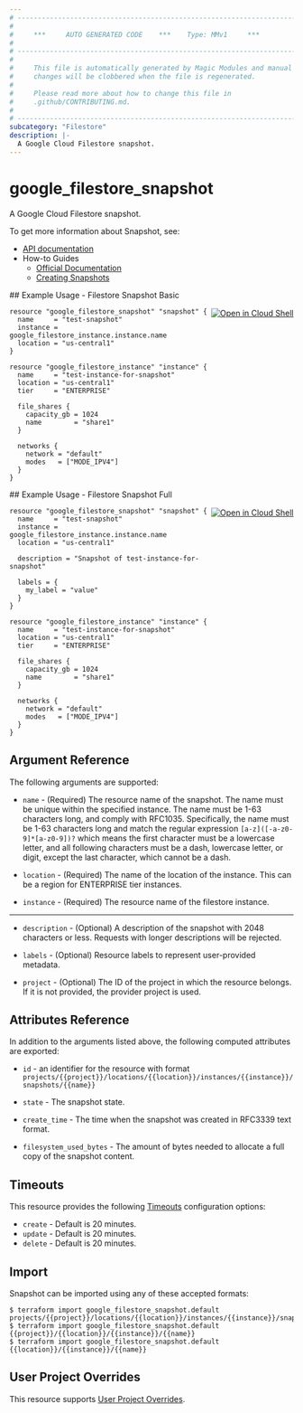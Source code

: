 ```yaml
---
# ----------------------------------------------------------------------------
#
#     ***     AUTO GENERATED CODE    ***    Type: MMv1     ***
#
# ----------------------------------------------------------------------------
#
#     This file is automatically generated by Magic Modules and manual
#     changes will be clobbered when the file is regenerated.
#
#     Please read more about how to change this file in
#     .github/CONTRIBUTING.md.
#
# ----------------------------------------------------------------------------
subcategory: "Filestore"
description: |-
  A Google Cloud Filestore snapshot.
---
```


# google\_filestore\_snapshot

A Google Cloud Filestore snapshot.


To get more information about Snapshot, see:

* [API documentation](https://cloud.google.com/filestore/docs/reference/rest/v1/projects.locations.instances.snapshots)
* How-to Guides
    * [Official Documentation](https://cloud.google.com/filestore/docs/snapshots)
    * [Creating Snapshots](https://cloud.google.com/filestore/docs/create-snapshots)

<div class = "oics-button" style="float: right; margin: 0 0 -15px">
  <a href="https://console.cloud.google.com/cloudshell/open?cloudshell_git_repo=https%3A%2F%2Fgithub.com%2Fterraform-google-modules%2Fdocs-examples.git&cloudshell_working_dir=filestore_snapshot_basic&cloudshell_image=gcr.io%2Fgraphite-cloud-shell-images%2Fterraform%3Alatest&open_in_editor=main.tf&cloudshell_print=.%2Fmotd&cloudshell_tutorial=.%2Ftutorial.md" target="_blank">
    <img alt="Open in Cloud Shell" src="//gstatic.com/cloudssh/images/open-btn.svg" style="max-height: 44px; margin: 32px auto; max-width: 100%;">
  </a>
</div>
## Example Usage - Filestore Snapshot Basic


```hcl
resource "google_filestore_snapshot" "snapshot" {
  name     = "test-snapshot"
  instance = google_filestore_instance.instance.name
  location = "us-central1"
}

resource "google_filestore_instance" "instance" {
  name     = "test-instance-for-snapshot"
  location = "us-central1"
  tier     = "ENTERPRISE"

  file_shares {
    capacity_gb = 1024
    name        = "share1"
  }

  networks {
    network = "default"
    modes   = ["MODE_IPV4"]
  }
}
```
<div class = "oics-button" style="float: right; margin: 0 0 -15px">
  <a href="https://console.cloud.google.com/cloudshell/open?cloudshell_git_repo=https%3A%2F%2Fgithub.com%2Fterraform-google-modules%2Fdocs-examples.git&cloudshell_working_dir=filestore_snapshot_full&cloudshell_image=gcr.io%2Fgraphite-cloud-shell-images%2Fterraform%3Alatest&open_in_editor=main.tf&cloudshell_print=.%2Fmotd&cloudshell_tutorial=.%2Ftutorial.md" target="_blank">
    <img alt="Open in Cloud Shell" src="//gstatic.com/cloudssh/images/open-btn.svg" style="max-height: 44px; margin: 32px auto; max-width: 100%;">
  </a>
</div>
## Example Usage - Filestore Snapshot Full


```hcl
resource "google_filestore_snapshot" "snapshot" {
  name     = "test-snapshot"
  instance = google_filestore_instance.instance.name
  location = "us-central1"

  description = "Snapshot of test-instance-for-snapshot"

  labels = {
    my_label = "value"
  }
}

resource "google_filestore_instance" "instance" {
  name     = "test-instance-for-snapshot"
  location = "us-central1"
  tier     = "ENTERPRISE"

  file_shares {
    capacity_gb = 1024
    name        = "share1"
  }

  networks {
    network = "default"
    modes   = ["MODE_IPV4"]
  }
}
```

## Argument Reference

The following arguments are supported:


* `name` -
  (Required)
  The resource name of the snapshot. The name must be unique within the specified instance.
  The name must be 1-63 characters long, and comply with
  RFC1035. Specifically, the name must be 1-63 characters long and match
  the regular expression `[a-z]([-a-z0-9]*[a-z0-9])?` which means the
  first character must be a lowercase letter, and all following
  characters must be a dash, lowercase letter, or digit, except the last
  character, which cannot be a dash.

* `location` -
  (Required)
  The name of the location of the instance. This can be a region for ENTERPRISE tier instances.

* `instance` -
  (Required)
  The resource name of the filestore instance.


- - -


* `description` -
  (Optional)
  A description of the snapshot with 2048 characters or less. Requests with longer descriptions will be rejected.

* `labels` -
  (Optional)
  Resource labels to represent user-provided metadata.

* `project` - (Optional) The ID of the project in which the resource belongs.
    If it is not provided, the provider project is used.


## Attributes Reference

In addition to the arguments listed above, the following computed attributes are exported:

* `id` - an identifier for the resource with format `projects/{{project}}/locations/{{location}}/instances/{{instance}}/snapshots/{{name}}`

* `state` -
  The snapshot state.

* `create_time` -
  The time when the snapshot was created in RFC3339 text format.

* `filesystem_used_bytes` -
  The amount of bytes needed to allocate a full copy of the snapshot content.


## Timeouts

This resource provides the following
[Timeouts](https://developer.hashicorp.com/terraform/plugin/sdkv2/resources/retries-and-customizable-timeouts) configuration options:

- `create` - Default is 20 minutes.
- `update` - Default is 20 minutes.
- `delete` - Default is 20 minutes.

## Import


Snapshot can be imported using any of these accepted formats:

```
$ terraform import google_filestore_snapshot.default projects/{{project}}/locations/{{location}}/instances/{{instance}}/snapshots/{{name}}
$ terraform import google_filestore_snapshot.default {{project}}/{{location}}/{{instance}}/{{name}}
$ terraform import google_filestore_snapshot.default {{location}}/{{instance}}/{{name}}
```

## User Project Overrides

This resource supports [User Project Overrides](https://registry.terraform.io/providers/hashicorp/google/latest/docs/guides/provider_reference#user_project_override).
